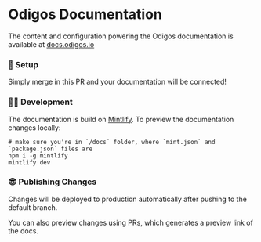 # Odigos Documentation

The content and configuration powering the Odigos documentation is available at [docs.odigos.io](https://docs.odigos.io)

### 🚀 Setup

Simply merge in this PR and your documentation will be connected!

### 👩‍💻 Development

The documentation is build on [Mintlify](https://www.npmjs.com/package/mintlify). To preview the documentation changes locally:

```
# make sure you're in `/docs` folder, where `mint.json` and `package.json` files are
npm i -g mintlify
mintlify dev
```

### 😎 Publishing Changes

Changes will be deployed to production automatically after pushing to the default branch.

You can also preview changes using PRs, which generates a preview link of the docs.
